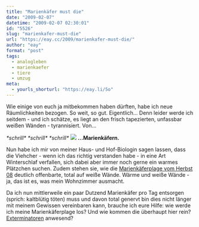 ```yaml
---
title: "Marienkäfer must die"
date: "2009-02-07"
datetime: "2009-02-07 02:30:01"
id: "5526"
slug: "marienkafer-must-die"
url: "https://eay.cc/2009/marienkafer-must-die/"
author: "eay"
format: "post"
tags:
  - analogleben
  - marienkaefer
  - tiere
  - umzug
meta:
  - yourls_shorturl: "https://eay.li/5o"
---
```


Wie einige von euch ja mitbekommen haben dürften, habe ich neue Räumlichkeiten bezogen. So weit, so gut. Eigentlich... Denn leider werde ich seitdem - und ich schätze, es liegt an den frisch tapezierten, unfassbar weißen Wänden - tyrannisiert. Von...

_\*schrill\* \*schrill\* \*schrill\*_ ![](/uploads/2009/marienkaefer.gif) **...Marienkäfern.**

Nun habe ich mir von meiner Haus- und Hof-Biologin sagen lassen, dass die Viehcher - wenn ich das richtig verstanden habe - in eine Art Winterschlaf verfallen, sich dabei aber immer noch gerne ein warmes Plätzchen suchen. Zudem stehen sie, wie die [Marienkäferplage vom Herbst 08](http://twitter.com/Asphar/status/955817009) deutlich offenbarte, total auf weiße Wände. Wärme und weiße Wände - ja, das ist es, was mein Wohnzimmer ausmacht.

Da ich nun mittlerweile ein paar Dutzend Marienkäfer pro Tag entsorgen (sprich: kaltblütig töten) muss und davon total genervt bin dies nicht länger mit meinem Gewissen vereinbaren kann, brauche ich eure Hilfe: wie werde ich meine Marienkäferplage los? Und wie kommen die überhaupt hier rein? [Exterminatoren](http://de.wikipedia.org/wiki/Kammerj%C3%A4ger) anwesend?

